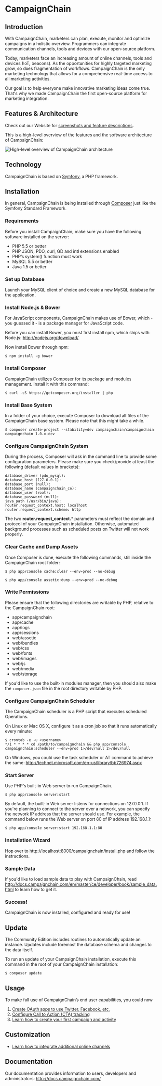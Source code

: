 # CampaignChain

## Introduction

With CampaignChain, marketers can plan, execute, monitor and optimize campaigns
in a holistic overview. Programmers can integrate communication channels, tools 
and devices with our open-source platform.

Today, marketers face an increasing amount of online channels, tools and devices 
(IoT, beacons). As the opportunities for highly targeted marketing grow, so 
does fragmentation of workflows. CampaignChain is the only marketing technology 
that allows for a comprehensive real-time access to all marketing activities.

Our goal is to help everyone make innovative marketing ideas come true. That's
why we made CampaignChain the first open-source platform for marketing
integration.

## Features & Architecture

Check out our Website for [screenshots and feature descriptions](http://www.campaignchain.com/features/).

This is a high-level overview of the features and the software architecture of 
CampaignChain:

![High-level overview of CampaignChain architecture](https://github.com/CampaignChain/campaignchain-docs/raw/master/images/architecture_800px.png)

## Technology

CampaignChain is based on [Symfony](http://symfony.com), a PHP framework.

## Installation

In general, CampaignChain is being installed through [Composer](https://getcomposer.org/download/)
just like the Symfony Standard Framework.

### Requirements

Before you install CampaignChain, make sure you have the following software
installed on the server:

* PHP 5.5 or better
* PHP JSON, PDO, curl, GD and intl extensions enabled
* PHP’s system() function must work
* MySQL 5.5 or better
* Java 1.5 or better

### Set up Database

Launch your MySQL client of choice and create a new MySQL database for the
application.

### Install Node.js & Bower

For JavaScript components, CampaignChain makes use of Bower, which - you guessed
it - is a package manager for JavaScript code.

Before you can install Bower, you must first install npm, which ships with
Node.js: http://nodejs.org/download/

Now install Bower through npm:

    $ npm install -g bower

### Install Composer

CampaignChain utilizes [Composer](https://getcomposer.org/download/) for its package and
modules management. Install it with this command:

    $ curl -sS https://getcomposer.org/installer | php
    
### Install Base System

In a folder of your choice, execute Composer to download all files of the
CampaignChain base system. Please note that this might take a while.

    $ composer create-project --stability=dev campaignchain/campaignchain campaignchain 1.0.x-dev

### Configure CampaignChain System

During the process, Composer will ask in the command line to provide some
configuration parameters. Please make sure you check/provide at least the
following (default values in brackets):

    database_driver (pdo_mysql):
    database_host (127.0.0.1):
    database_port (null):
    database_name (campaignchain_ce):
    database_user (root):
    database_password (null):
    java_path (/usr/bin/java):
    router.request_context.host: localhost
    router.request_context.scheme: http

The two **router.request_context.*** parameters must reflect the domain
and protocol of your CampaignChain installation. Otherwise, automated
background processes such as scheduled posts on Twitter will not work
properly.

### Clear Cache and Dump Assets

Once Composer is done, execute the following commands, still inside the
CampaignChain root folder:

    $ php app/console cache:clear --env=prod --no-debug

    $ php app/console assetic:dump --env=prod --no-debug

### Write Permissions

Please ensure that the following directories are writable by PHP, relative to
the CampaignChain root:

* app/campaignchain
* app/cache
* app/logs
* app/sessions
* web/assetic
* web/bundles
* web/css
* web/fonts
* web/images
* web/js
* web/media
* web/storage

If you'd like to use the built-in modules manager, then you should also make
the `composer.json` file in the root directory writable by PHP.

### Configure CampaignChain Scheduler

The CampaignChain scheduler is a PHP script that executes scheduled Operations.

On Linux or Mac OS X, configure it as a cron job so that it runs automatically
every minute:

    $ crontab -e -u <username>
    */1 * * * * cd /path/to/campaignchain && php app/console campaignchain:scheduler --env=prod 1>/dev/null 2>/dev/null

On Windows, you could use the task scheduler or AT command to achieve the same:
http://technet.microsoft.com/en-us/library/bb726974.aspx

### Start Server

Use PHP's built-in Web server to run CampaignChain.

    $ php app/console server:start

By default, the built-in Web server listens for connections on 127.0.0.1. If
you're planning to connect to the server over a network, you can specify the
network IP address that the server should use. For example, the command below
runs the Web server on port 80 of IP address 192.168.1.1:

    $ php app/console server:start 192.168.1.1:80
    
### Installation Wizard

Hop over to http://localhost:8000/campaignchain/install.php and follow the
instructions.

### Sample Data

If you'd like to load sample data to play with CampaignChain, read
http://docs.campaignchain.com/en/master/ce/developer/book/sample_data.html to
learn how to get it.

### Success!

CampaignChain is now installed, configured and ready for use!

## Update

The Community Edition includes routines to automatically update an instance.
Updates include foremost the database schema and changes to the data itself.

To run an update of your CampaignChain installation, execute this command in
the root of your CampaignChain installation:
    
    $ composer update
    
## Usage

To make full use of CampaignChain’s end user capabilities, you could now

1. [Create OAuth apps to use Twitter, Facebook, etc.](http://docs.campaignchain.com/en/master/ce/administrator/configuration/oauth_apps.html#create-new-oauth-apps)
2. [Configure Call to Action (CTA) tracking](http://docs.campaignchain.com/en/master/ce/administrator/configuration/cta.html)
3. [Learn how to create your first campaign and activity](http://docs.campaignchain.com/en/master/user/get_started.html)

## Customization

* [Learn how to integrate additional online channels](http://doc.campaignchain.com/en/master/ce/developer/cookbook/connect_a_new_online_channel.html)

## Documentation

Our documentation provides information to users, developers and administrators: http://docs.campaignchain.com/
